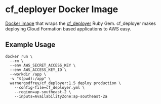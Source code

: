 # cf_deployer Docker Image

[Docker image](https://hub.docker.com/r/warnergodfrey/cf_deployer/) that wraps the [cf_deployer](https://github.com/manheim/cf_deployer) Ruby Gem. cf_deployer makes deploying Cloud Formation based applications to AWS easy.

## Example Usage
```
docker run \
  --rm \
  --env AWS_SECRET_ACCESS_KEY \
  --env AWS_ACCESS_KEY_ID \
  --workdir /app \
  -v "$(pwd):/app" \
  warnergodfrey/cf_deployer:1.5 deploy production \
    --config-file=cf_deployer.yml \
    --region=ap-southeast-2 \
    --inputs=AvailabilityZone:ap-southeast-2a
```


